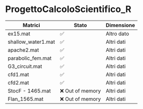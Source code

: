 # ProgettoCalcoloScientifico_R
| Matrici | Stato | Dimensione |
|------------------------|------------------------|-------------------|
| ex15.mat   | ✅ | Altro dato        |
| shallow_water1.mat | ✅ | Altri dati        |
| apache2.mat | ✅ | Altri dati        |
| parabolic_fem.mat | ✅ | Altri dati        |
| G3_circuit.mat | ✅ | Altri dati        |
| cfd1.mat | ✅ | Altri dati        |
| cfd2.mat | ✅ | Altri dati        |
| StocF - 1465.mat | ❌ Out of memory | Altri dati        |
| Flan_1565.mat | ❌ Out of memory | Altri dati        |
